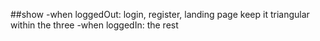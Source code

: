##show
-when loggedOut: login, register, landing page keep it triangular within the three
-when loggedIn: the rest

